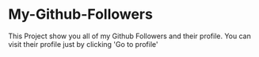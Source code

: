 # My-Github-Followers
This Project show you all of my Github Followers and their profile. You can visit their profile just by clicking 'Go to profile'
